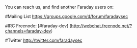 You can reach us, and find another Faraday users on:  

#Mailing List
https://groups.google.com/d/forum/faradaysec

#IRC
Freenode: [#faraday-dev] (http://webchat.freenode.net/?channels=faraday-dev)

#Twitter
http://twitter.com/faradaysec